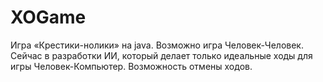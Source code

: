 XOGame
======
Игра «Крестики-нолики» на java. 
Возможно игра Человек-Человек. 
Сейчас в разработки ИИ, который делает только идеальные ходы для игры Человек-Компьютер.
Возможность отмены ходов.
